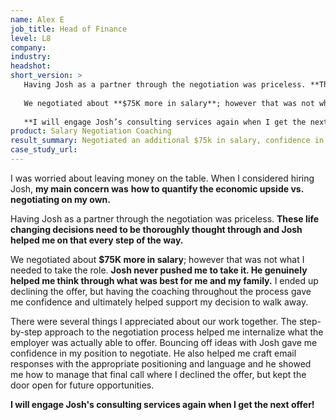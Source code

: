 ```yaml
---
name: Alex E 
job_title: Head of Finance
level: L8
company: 
industry:
headshot:
short_version: >
   Having Josh as a partner through the negotiation was priceless. **These life changing decisions need to be thoroughly thought through and Josh helped me on that every step of the way.**
   
   We negotiated about **$75K more in salary**; however that was not what I needed to take the role. **Josh never pushed me to take it. He genuinely helped me think through what was best for me and my family.** I ended up declining the offer, but having the coaching throughout the process gave me confidence and ultimately helped support my decision to walk away. 
   
   **I will engage Josh’s consulting services again when I get the next offer!**
product: Salary Negotiation Coaching
result_summary: Negotiated an additional $75k in salary, confidence in walking away from offer  
case_study_url:
---
```

I was worried about leaving money on the table. When I considered hiring Josh, **my main concern was** **how to quantify the economic upside vs. negotiating on my own.** 

Having Josh as a partner through the negotiation was priceless. **These life changing decisions need to be thoroughly thought through and Josh helped me on that every step of the way.**

We negotiated about **$75K more in salary**; however that was not what I needed to take the role. **Josh never pushed me to take it. He genuinely helped me think through what was best for me and my family.** I ended up declining the offer, but having the coaching throughout the process gave me confidence and ultimately helped support my decision to walk away. 

There were several things I appreciated about our work together. The step-by-step approach to the negotiation process helped me internalize what the employer was actually able to offer. Bouncing off ideas with Josh gave me confidence in my position to negotiate. He also helped me craft email responses with the appropriate positioning and language and he showed me how to manage that final call where I declined the offer, but kept the door open for future opportunities.

**I will engage Josh's consulting services again when I get the next offer!**
